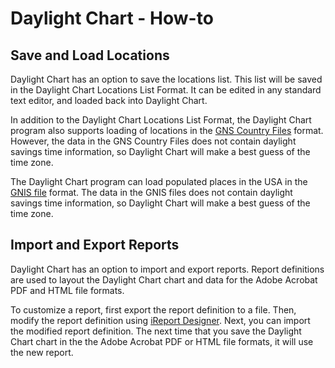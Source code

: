 # Daylight Chart - How-to

## Save and Load Locations

Daylight Chart has an option to save the locations list. This list will be saved in the Daylight Chart Locations List Format. It can be edited in any standard text editor, and loaded back into Daylight Chart.

In addition to the Daylight Chart Locations List Format, the Daylight Chart program also supports loading of locations in the [GNS Country Files](http://geonames.nga.mil/gns/html/namefiles.html) format. However, the data in the GNS Country Files does not contain daylight savings time information, so Daylight Chart will make a best guess of the time zone.

The Daylight Chart program can load populated places in the USA in the [GNIS file](http://geonames.usgs.gov/domestic/download_data.htm) format. The data in the GNIS files does not contain daylight savings time information, so Daylight Chart will make a best guess of the time zone. 

## Import and Export Reports

Daylight Chart has an option to import and export reports. Report definitions are used to layout the Daylight Chart chart and data for the Adobe Acrobat PDF and HTML file formats. 

To customize a report, first export the report definition to a file. Then, modify the report definition using [iReport Designer](http://community.jaspersoft.com/project/ireport-designer). Next, you can import the modified report definition. The next time that you save the Daylight Chart chart in the the Adobe Acrobat PDF or HTML file formats, it will use the new report. 
